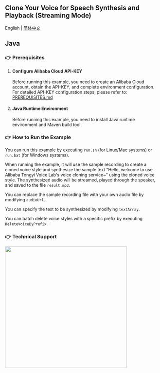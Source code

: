 ## Clone Your Voice for Speech Synthesis and Playback (Streaming Mode)

English | [简体中文](./README.md)

## Java

### :point_right: Prerequisites

1. #### Configure Alibaba Cloud API-KEY

    Before running this example, you need to create an Alibaba Cloud account, obtain the API-KEY, and complete environment configuration. For detailed API-KEY configuration steps, please refer to: [PREREQUISITES.md](../../../../PREREQUISITES.md)

2. #### Java Runtime Environment

   Before running this example, you need to install Java runtime environment and Maven build tool.

### :point_right: How to Run the Example

You can run this example by executing `run.sh` (for Linux/Mac systems) or `run.bat` (for Windows systems).

When running the example, it will use the sample recording to create a cloned voice style and synthesize the sample text "Hello, welcome to use Alibaba Tongyi Voice Lab's voice cloning service~" using the cloned voice style. The synthesized audio will be streamed, played through the speaker, and saved to the file `result.mp3`.

You can replace the sample recording file with your own audio file by modifying `audioUrl`.

You can specify the text to be synthesized by modifying `textArray`.

You can batch delete voice styles with a specific prefix by executing `DeleteVoiceByPrefix`.

### :point_right: Technical Support
<img src="https://dashscope.oss-cn-beijing.aliyuncs.com/samples/audio/group-en.png" width="400"/>
